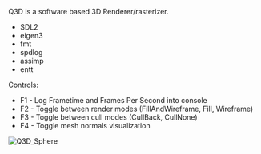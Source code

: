 Q3D is a software based 3D Renderer/rasterizer.

* SDL2
* eigen3
* fmt
* spdlog
* assimp
* entt


Controls:
* F1 - Log Frametime and Frames Per Second into console
* F2 - Toggle between render modes (FillAndWireframe, Fill, Wireframe)
* F3 - Toggle between cull modes (CullBack, CullNone)
* F4 - Toggle mesh normals visualization

![Q3D_Sphere](https://user-images.githubusercontent.com/40324586/183299075-446a3997-c8b6-41b6-89e8-0e32997c3040.gif)
